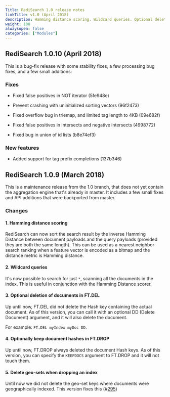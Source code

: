 ```yaml
---
Title: RediSearch 1.0 release notes
linkTitle: v1.0 (April 2018)
description: Hamming distance scoring. Wildcard queries. Optional deletion of documents in FT.DEL. Optionally keep document hashes in FT.DROP. Delete geo-sets when dropping an index. Tag prefix completion support.
weight: 100
alwaysopen: false
categories: ["Modules"]
---
```

## RediSearch 1.0.10 (April 2018)

This is a bug-fix release with some stability fixes, a few processing bug fixes, and a few small additions:

### Fixes

- Fixed false positives in NOT iterator (5fe948e)

- Prevent crashing with uninitialized sorting vectors (96f2473)

- Fixed overflow bug in triemap, and limited tag length to 4KB (09e682f)

- Fixed false positives in intersects and negative intersects (4998772)

- Fixed bug in union of id lists (b8e74ef3)

### New features

- Added support for tag prefix completions (137b346)

## RediSearch 1.0.9 (March 2018)

This is a maintenance release from the 1.0 branch, that does not yet contain the aggregation engine that's already in master. It includes a few small fixes and API additions that were backported from master.

### Changes

#### 1. Hamming distance scoring

RediSearch can now sort the search result by the inverse Hamming Distance between document payloads and the query payloads (provided they are both the same length). This can be used as a nearest neighbor search ranking when a feature vector is encoded as a bitmap and the distance metric is Hamming distance.

#### 2. Wildcard queries

It's now possible to search for just `*`, scanning all the documents in the index. This is useful in conjunction with the Hamming Distance scorer.

#### 3. Optional deletion of documents in FT.DEL

Up until now, FT.DEL did not delete the Hash key containing the actual document. As of this version, you can call it with an optional DD (Delete Document) argument, and it will also delete the document.

For example: `FT.DEL myIndex myDoc DD`.

#### 4. Optionally keep document hashes in FT.DROP

Up until now, FT.DROP always deleted the document Hash keys. As of this version, you can specify the `KEEPDOCS` argument to FT.DROP and it will not touch them.

#### 5. Delete geo-sets when dropping an index

Until now we did not delete the geo-set keys where documents were geographically indexed. This version fixes this (#[295](https://github.com/RediSearch/RediSearch/issues/295))
